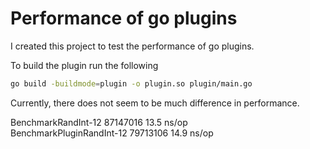 # Performance of go plugins

I created this project to test the performance of go plugins.

To build the plugin run the following
```bash
go build -buildmode=plugin -o plugin.so plugin/main.go
```

Currently, there does not seem to be much difference in performance.

BenchmarkRandInt-12             87147016                13.5 ns/op  
BenchmarkPluginRandInt-12       79713106                14.9 ns/op
